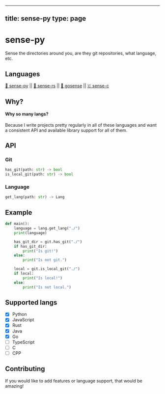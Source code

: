 
---
title: sense-py
type: page
---
# sense-py
Sense the directories around you, are they git repositories, what language, etc.

## Languages
[ :snake: sense-py](https://github.com/JakeRoggenbuck/sense-py) || [:crab: sense-rs](https://github.com/JakeRoggenbuck/sense-rs) || 
[:hamster: gosense](https://github.com/JakeRoggenbuck/gosense) || [🇨 sense-c](https://github.com/JakeRoggenbuck/sense-c)

## Why?
#### Why so many langs?
Because I write projects pretty regularly in all of these languages and want a consistent API and available library support for all of them.

## API

### Git

```py
has_git(path: str) -> bool
is_local_git(path: str) -> bool
```

### Language
```py
get_lang(path: str) -> Lang
```

## Example
```py
def main():
    language = lang.get_lang("./")
    print(language)

    has_git_dir = git.has_git("./")
    if has_git_dir:
        print("Is git!")
    else:
        print("Is not git.")

    local = git.is_local_git("./")
    if local:
        print("Is local!")
    else:
        print("Is not local.")
```

## Supported langs
- [x] Python
- [x] JavaScript
- [x] Rust
- [x] Java
- [x] Go
- [ ] TypeScript
- [ ] C
- [ ] CPP

## Contributing
If you would like to add features or language support, that would be amazing!
